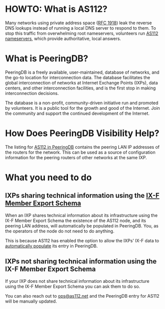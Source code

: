 # HOWTO: What is AS112?

Many networks using private address space ([RFC 1918](https://www.rfc-editor.org/info/rfc1918)) leak the reverse DNS lookups instead of running a local DNS server to respond to them. To stop this traffic from overwhelming root nameservers, volunteers run [AS112 nameservers](https://www.as112.net), which provide authoritative, local answers.

# What is PeeringDB?

PeeringDB is a freely available, user-maintained, database of networks, and the go-to location for interconnection data. The database facilitates the global interconnection of networks at Internet Exchange Points (IXPs), data centers, and other interconnection facilities, and is the first stop in making interconnection decisions.

The database is a non-profit, community-driven initiative run and promoted by volunteers. It is a public tool for the growth and good of the Internet. Join the community and support the continued development of the Internet.

# How Does PeeringDB Visibility Help?

The listing for [AS112 in PeeringDB](https://www.peeringdb.com/net/10664) contains the peering LAN IP addresses of the routers for the network. This can be used as a source of configuration information for the peering routers of other networks at the same IXP.

# What you need to do

## IXPs sharing technical information using the [IX-F Member Export Schema](https://github.com/euro-ix/json-schemas)

When an IXP shares technical information about its infrastructure using the IX-F Member Export Schema the existence of the AS112 node, and its peering LAN address, will automatically be populated in PeeringDB. You, as the operators of the node do not need to do anything.

This is because AS112 has enabled the option to allow the IXPs' IX-F data to [automatically populate](https://docs.peeringdb.com/howto/get-started-operator/#database-records-to-create) its entry in PeeringDB.

## IXPs not sharing technical information using the IX-F Member Export Schema

If your IXP does not share technical information about its infrastructure using the IX-F Member Export Schema you can ask them to do so.

You can also reach out to ops@as112.net and the PeeringDB entry for AS112 will be manually updated.
